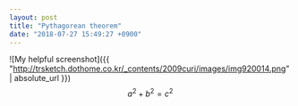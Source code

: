 ```yaml
---
layout: post
title: "Pythagorean theorem"
date: "2018-07-27 15:49:27 +0900"
---
```

<script src="//cdnjs.cloudflare.com/ajax/libs/mathjax/2.5.3/MathJax.js?config=TeX-AMS-MML_HTMLorMML"></script>
![My helpful screenshot]({{ "http://trsketch.dothome.co.kr/_contents/2009curi/images/img920014.png" | absolute_url }})<br/>
$$a^2 + b^2 = c^2$$
